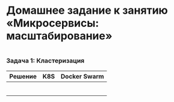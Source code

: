 # Домашнее задание к занятию «Микросервисы: масштабирование»
#

### Задача 1: Кластеризация
|Решение|K8S|Docker Swarm|
|-------|---|------------|
||||
||||
||||
||||
||||
||||